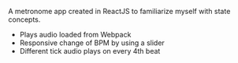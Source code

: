 A metronome app created in ReactJS to familiarize myself with state concepts.

* Plays audio loaded from Webpack
* Responsive change of BPM by using a slider
* Different tick audio plays on every 4th beat
